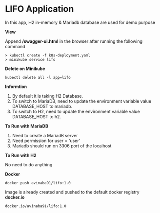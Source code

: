 # LIFO Application

In this app, H2 in-memory & Mariadb database are used for demo purpose

**View**

Append **/swagger-ui.html** in the browser after running the following command

````
> kubectl create -f k8s-deployment.yaml
> minikube service lifo

````

**Delete on Minikube**

````
kubectl delete all -l app=lifo

````

**Informtion**

1. By default it is taking H2 Database.
2. To switch to MariaDB, need to update the environment variable value DATABASE_HOST to mariadb.
3. To switch to H2, need to update the environment variable value DATABASE_HOST to h2.

**To Run with MariaDB**

1. Need to create a MariadB server
2. Need permission for user = 'user'
3. Mariadb should run on 3306 port of the localhost


**To Run with H2**

No need to do anything

**Docker**

````
docker push avinaba91/lifo:1.0

````


Image is already created and pushed to the default docker registry **docker.io**

````
docker.io/avinaba91/lifo:1.0

````

